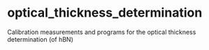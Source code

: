 # optical_thickness_determination
Calibration measurements and programs for the optical thickness determination (of hBN)

